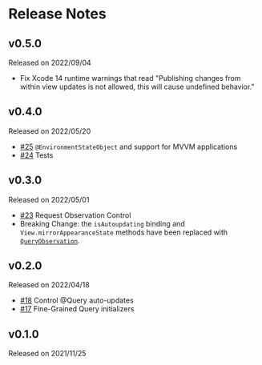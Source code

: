 # Release Notes

## v0.5.0

Released on 2022/09/04

- Fix Xcode 14 runtime warnings that read "Publishing changes from within view updates is not allowed, this will cause undefined behavior."

## v0.4.0

Released on 2022/05/20

- [#25](https://github.com/groue/GRDBQuery/pull/25) `@EnvironmentStateObject` and support for MVVM applications
- [#24](https://github.com/groue/GRDBQuery/pull/24) Tests

## v0.3.0

Released on 2022/05/01

- [#23](https://github.com/groue/GRDBQuery/pull/23) Request Observation Control
- Breaking Change: the `isAutoupdating` binding and `View.mirrorAppearanceState` methods have been replaced with [`QueryObservation`](https://groue.github.io/GRDBQuery/0.3/documentation/grdbquery/queryobservation).

## v0.2.0

Released on 2022/04/18

- [#18](https://github.com/groue/GRDBQuery/pull/18) Control @Query auto-updates
- [#17](https://github.com/groue/GRDBQuery/pull/17) Fine-Grained Query initializers

## v0.1.0

Released on 2021/11/25

